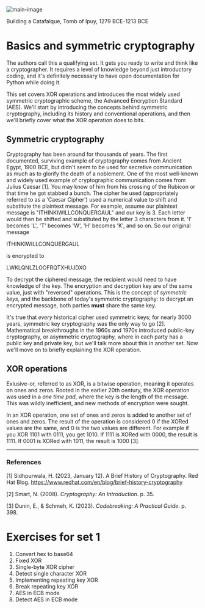 ![main-image](https://github.com/andykeefe/andykeefe/assets/154836099/b4e27e08-8ad6-48d0-ab82-a90deae91386)

Building a Catafalque, Tomb of Ipuy, 1279 BCE-1213 BCE

# Basics and symmetric cryptography


The authors call this a qualifying set. It gets you ready to write and think like a cryptographer. It requires a level of knowledge beyond just introductory coding, and it's definitely necessary to have open documentation for Python while doing it.

This set covers XOR operations and introduces the most widely used symmetric cryptographic scheme, the Advanced Encryption Standard (AES). We'll start by introducing the concepts behind symmetric cryptography, including its history and conventional operations, and then we'll briefly cover what the XOR operation does to bits. 

## Symmetric cryptography

Cryptography has been around for thousands of years. The first documented, surviving example of cryptography comes from Ancient Egypt, 1900 BCE, but didn't seem to be used for secretive communication as much as to glorify the death of a noblement. One of the most well-known and widely used example of cryptographic communication comes from Julius Caesar [1]. You may know of him from his crossing of the Rubicon or that time he got stabbed a bunch. The cipher he used (appropriately referred to as a 'Caesar Cipher') used a numerical value to shift and substitute the plaintext message. For example, assume our plaintext message is "ITHINKIWILLCONQUERGAUL" and our key is 3. Each letter would then be shifted and substituted by the letter 3 characters from it. 'I' becomes 'L', 'T' becomes 'W', 'H' becomes 'K', and so on. So our original message 

ITHINKIWILLCONQUERGAUL

is encrypted to

LWKLQNLZLOOFRQTXHUJDXO

To decrypt the ciphered message, the recipient would need to have knowledge of the key. The encryption and decryption key are of the same value, just with "reversed" operations. This is the concept of _symmetric keys_, and the backbone of today's symmetric cryptography: to decrypt an encrypted message, both parties **must** share the same key.

It's true that _every_ historical cipher used symmetric keys; for nearly 3000 years, symmetric key cryptography was the only way to go [2]. Mathematical breakthroughs in the 1960s and 1970s introduced public-key cryptography, or asymmetric cryptography, where in each party has a public key and private key, but we'll talk more about this in another set. Now we'll move on to briefly explaining the XOR operation. 

## XOR operations

Exlusive-or, referred to as XOR, is a bitwise operation, meaning it operates on ones and zeros. Rooted in the earlier 20th century, the XOR operation was used in a _one time pad_, where the key is the length of the message. This was wildly inefficient, and new methods of encryption were sought.

In an XOR operation, one set of ones and zeros is added to another set of ones and zeros. The result of the operation is considered 0 if the XORed values are the same, and 0 is the two values are different. For example if you XOR 1101 with 0111, you get 1010. If 1111 is XORed with 0000, the result is 1111. If 0001 is XORed with 1011, the result is 1000 [3].

---------------------------------------------------------------------------------------------

### References

[1] Sidhpurwala, H. (2023, January 12). A Brief History of Cryptography. Red Hat Blog. https://www.redhat.com/en/blog/brief-history-cryptography 

[2] Smart, N. (2008). _Cryptography: An Introduction_. p. 35.

[3] Dunin, E., & Schmeh, K. (2023). _Codebreaking: A Practical Guide_. p. 398.

# Exercises for set 1

1. Convert hex to base64
2. Fixed XOR
3. Single-byte XOR cipher
4. Detect single character XOR
5. Implementing repeating key XOR
6. Break repeating key XOR
7. AES in ECB mode
8. Detect AES in ECB mode
